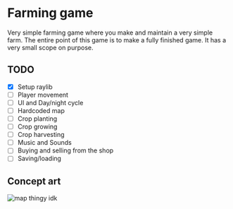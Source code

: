 # Farming game
Very simple farming game where you make and maintain a very simple farm. The entire point of this game is to make a fully finished game. It has a very small scope on purpose.

## TODO
- [x] Setup raylib
- [ ] Player movement
- [ ] UI and Day/night cycle
- [ ] Hardcoded map
- [ ] Crop planting
- [ ] Crop growing
- [ ] Crop harvesting
- [ ] Music and Sounds
- [ ] Buying and selling from the shop
- [ ] Saving/loading

## Concept art
![map thingy idk](https://i.imgur.com/nvKT9Hl.png)